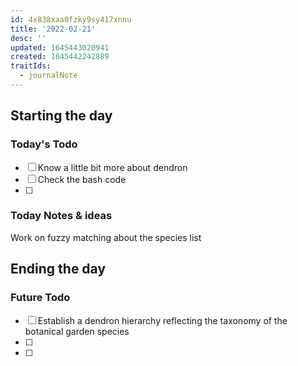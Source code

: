 ```yaml
---
id: 4x838xaa0fzky9sy417xnnu
title: '2022-02-21'
desc: ''
updated: 1645443020941
created: 1645442242889
traitIds:
  - journalNote
---
```




## Starting the day

### Today's Todo 

- [ ] Know a little bit more about dendron
- [ ] Check the bash code
- [ ] 

### Today Notes & ideas

Work on fuzzy matching about the species list


## Ending the day

### Future Todo

- [ ] Establish a dendron hierarchy reflecting the taxonomy of the botanical garden species
- [ ] 
- [ ] 
